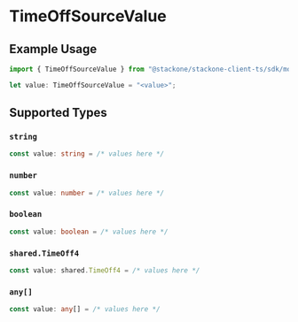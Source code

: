 # TimeOffSourceValue

## Example Usage

```typescript
import { TimeOffSourceValue } from "@stackone/stackone-client-ts/sdk/models/shared";

let value: TimeOffSourceValue = "<value>";
```

## Supported Types

### `string`

```typescript
const value: string = /* values here */
```

### `number`

```typescript
const value: number = /* values here */
```

### `boolean`

```typescript
const value: boolean = /* values here */
```

### `shared.TimeOff4`

```typescript
const value: shared.TimeOff4 = /* values here */
```

### `any[]`

```typescript
const value: any[] = /* values here */
```

